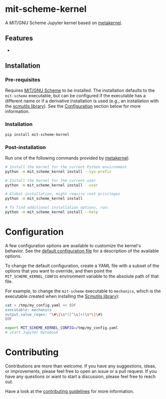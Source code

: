 # mit-scheme-kernel



A MIT/GNU Scheme Jupyter kernel based on [metakernel](https://github.com/Calysto/metakernel).

## Features

-

## Installation

### Pre-requisites

Requires [MIT/GNU Scheme](https://www.gnu.org/software/mit-scheme/) to be installed. The installation defaults to the `mit-scheme` executable, but can be configured if the executable has a different name or if a derivative installation is used (e.g., an installation with the [scmutils library](https://groups.csail.mit.edu/mac/users/gjs/6946/installation.html)). See the [Configuration](#configuration) section below for more information.

### Installation

```bash
pip install mit-scheme-kernel
```


### Post-installation

Run one of the following commands provided by [metakernel](https://github.com/Calysto/metakernel):

```bash
# Install the kernel for the current Python environment
python -m mit_scheme_kernel install --sys-prefix

# Install the kernel for the current user
python -m mit_scheme_kernel install --user

# Global installation, might require root privileges
python -m mit_scheme_kernel install

# To find additional installation options, run:
python -m mit_scheme_kernel install --help
```

# Configuration

A few configuration options are available to customize the kernel's behavior. See the [default configuration file](./src/mit_scheme_kernel/config.yaml) for a description of the available options.

To change the default configuration, create a YAML file with a subset of the options that you want to override, and then point the `MIT_SCHEME_KERNEL_CONFIG` environment variable to the absolute path of that file.

For example, to change the `mit-scheme` executable to `mechanics`, which is the executable created when installing the [Scmutils library](https://groups.csail.mit.edu/mac/users/gjs/6946/installation.html)):

```bash
cat > /tmp/my_config.yaml << EOF
executable: mechanics
output_value_regex: ^\#\|\s*([^\s]+)\s*\|\#$
EOF

export MIT_SCHEME_KERNEL_CONFIG=/tmp/my_config.yaml
# start Jupyter Notebook
```

# Contributing

Contributions are more than welcome. If you have any suggestions, ideas, or improvements, please feel free to open an issue or a pull request. If you have any questions or want to start a discussion, please feel free to reach out.

Have a look at the [contributing guidelines](./CONTRIBUTING.md) for more information.
